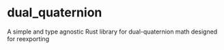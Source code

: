# dual_quaternion
A simple and type agnostic Rust library for dual-quaternion math designed for reexporting
